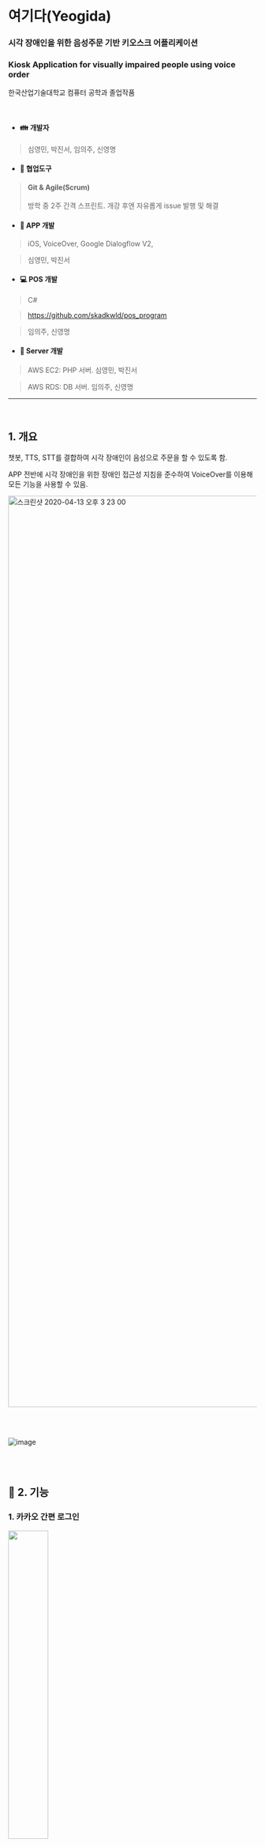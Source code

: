 
# 여기다(Yeogida)
### 시각 장애인을 위한 음성주문 기반 키오스크 어플리케이션
### Kiosk Application for visually impaired people using voice order

한국산업기술대학교 컴퓨터 공학과 졸업작품

</br>

* #### :family: 개발자
> 심영민, 박진서, 임의주, 신영명



* #### :pushpin: 협업도구

> #### Git & Agile(Scrum)
> 방학 중 2주 간격 스프린트. 개강 후엔 자유롭게 issue 발행 및 해결



* #### :iphone: APP 개발

> iOS, VoiceOver, Google Dialogflow V2, 

> 심영민, 박진서



* #### :computer: POS 개발

> C#

> https://github.com/skadkwld/pos_program

> 임의주, 신영명




* #### :file_folder: Server 개발
> AWS EC2: PHP 서버. 심영민, 박진서

> AWS RDS: DB 서버. 임의주, 신영명

<hr/>

</br>

## 1. 개요
챗봇, TTS, STT를 결합하여 시각 장애인이 음성으로 주문을 할 수 있도록 함.

APP 전반에 시각 장애인을 위한 장애인 접근성 지침을 준수하여 VoiceOver를 이용해 모든 기능을 사용할 수 있음.                                



<img width="1845" alt="스크린샷 2020-04-13 오후 3 23 00" src="https://user-images.githubusercontent.com/20080283/79097410-b39bf700-7d9a-11ea-96cf-63320a08d3e8.png">

</br> </br>



![image](https://user-images.githubusercontent.com/20080283/79094920-f4444200-7d93-11ea-97ea-049f433675c8.png)

</br> </br>


## :calling: 2. 기능

### 1. 카카오 간편 로그인
<img src="https://user-images.githubusercontent.com/20080283/79095575-b1836980-7d95-11ea-941d-5179b3c374e2.gif" width="40%">

</br>

### 2. 음성주문
<img src="https://user-images.githubusercontent.com/20080283/79096612-9fef9100-7d98-11ea-8eb6-fb7c77262f28.gif" width="40%">

</br>

#### Google Dialogflow, AWS EC2 Server(PHP), RDS Server(DB), Lottie

음성주문, 유사도 추천 기능 제공

</br>

### 3. 알림기능
https://www.youtube.com/watch?v=eqi8PUJboFY

#### APNS, AWS EC2(PHP)

</br>

### 4. 전체 시연 영상
https://www.youtube.com/watch?v=QPmVavaMwBk

</br>

### 기타: 비콘 주문 기능 (추후 영상 추가 예정)

</br>
